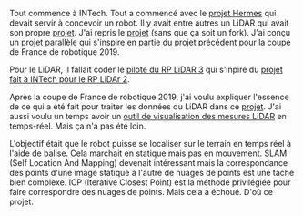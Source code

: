 

Tout commence à INTech.
Tout a commencé avec le [projet Hermes](https://github.com/hermes-project) qui devait servir à concevoir un robot.
Il y avait entre autres un LiDAR qui avait son propre [projet](https://github.com/hermes-project/lidar).
J'ai repris le [projet](https://github.com/clemsciences/lidar-gobgob) (sans que ça soit un fork).
J'ai conçu un [projet parallèle](https://github.com/gobgob/lidar-processor) qui s'inspire en partie du projet précédent pour la coupe de France de robotique 2019.

Pour le LiDAR, il fallait coder le [pilote du RP LiDAR 3](https://github.com/gobgob/rplidar_a3) qui s'inpire du [projet fait à INTech pour le RP LiDAr 2](https://github.com/Club-INTech/rplidar_a2).

Après la coupe de France de robotique 2019, j'ai voulu expliquer l'essence de ce qui a été fait pour traiter les données du LiDAR dans ce [projet](https://github.com/clemsciences/lidar-notebooks).
J'ai aussi voulu un temps avoir un [outil de visualisation des mesures LiDAR](https://github.com/clemsciences/lidar-server-flask-vue) en temps-réel. Mais ça n'a pas été loin.

L'objectif était que le robot puisse se localiser sur le terrain en temps réel à l'aide de balise. Cela marchait en statique mais pas en mouvement.
SLAM (Self Location And Mapping) devenait intéressant mais la correspondance des points d'une image statique à l'autre de nuages de points est une tâche bien complexe. 
ICP (Iterative Closest Point) est la méthode privilégiée pour faire correspondre des nuages de points.
Mais cela a échoué. D'où ce projet.